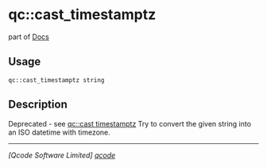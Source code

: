 qc::cast_timestamptz
====================

part of [Docs](../index.md)

Usage
-----
`qc::cast_timestamptz string`

Description
-----------
Deprecated - see [qc::cast timestamptz][1]
Try to convert the given string into an ISO datetime with timezone.

----------------------------------
*[Qcode Software Limited] [qcode]*

[qcode]: http://www.qcode.co.uk "Qcode Software"
[1]: cast-timestamptz.md
